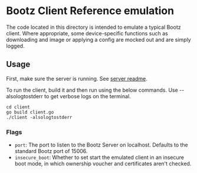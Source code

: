 # Bootz Client Reference emulation

The code located in this directory is intended to emulate a typical Bootz
client. Where appropriate, some device-specific functions such as downloading
and image or applying a config are mocked out and are simply logged.

## Usage

First, make sure the server is running. See [server readme](../server/README.md).

To run the client, build it and then run using the below commands. Use --alsologtostderr to get verbose logs on the terminal.

```shell
cd client
go build client.go
./client -alsologtostderr
```

### Flags

* `port`: The port to listen to the Bootz Server on localhost. Defaults to the standard Bootz port of 15006.
* `insecure_boot`: Whether to set start the emulated client in an insecure
  boot mode, in which ownership voucher and certificates aren't checked.